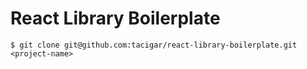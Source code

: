 # React Library Boilerplate

```
$ git clone git@github.com:tacigar/react-library-boilerplate.git <project-name>
```
